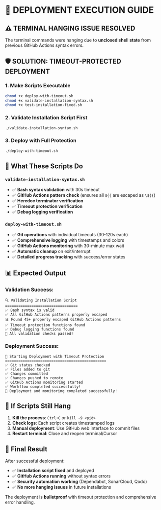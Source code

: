 # 🚀 DEPLOYMENT EXECUTION GUIDE

## ⚠️ TERMINAL HANGING ISSUE RESOLVED

The terminal commands were hanging due to **unclosed shell state** from previous GitHub Actions syntax errors.

## 🛡️ SOLUTION: TIMEOUT-PROTECTED DEPLOYMENT

### 1. **Make Scripts Executable**

```bash
chmod +x deploy-with-timeout.sh
chmod +x validate-installation-syntax.sh
chmod +x test-installation-fixed.sh
```

### 2. **Validate Installation Script First**

```bash
./validate-installation-syntax.sh
```

### 3. **Deploy with Full Protection**

```bash
./deploy-with-timeout.sh
```

## 🔧 **What These Scripts Do**

### `validate-installation-syntax.sh`

- ✅ **Bash syntax validation** with 30s timeout
- ✅ **GitHub Actions pattern check** (ensures all `${{` are escaped as `\${{`)
- ✅ **Heredoc terminator verification**
- ✅ **Timeout protection verification**
- ✅ **Debug logging verification**

### `deploy-with-timeout.sh`

- ✅ **Git operations** with individual timeouts (30-120s each)
- ✅ **Comprehensive logging** with timestamps and colors
- ✅ **GitHub Actions monitoring** with 30-minute max wait
- ✅ **Automatic cleanup** on exit/interrupt
- ✅ **Detailed progress tracking** with success/error states

## 📊 **Expected Output**

### Validation Success:

```
🔍 Validating Installation Script
=================================
✅ Bash syntax is valid
✅ All GitHub Actions patterns properly escaped
📊 Found 45+ properly escaped GitHub Actions patterns
✅ Timeout protection functions found
✅ Debug logging functions found
🎉 All validation checks passed!
```

### Deployment Success:

```
🚀 Starting Deployment with Timeout Protection
==============================================
✅ Git status checked
✅ Files added to git
✅ Changes committed
✅ Changes pushed to remote
✅ GitHub Actions monitoring started
✅ Workflow completed successfully!
🎉 Deployment and monitoring completed successfully!
```

## 🚨 **If Scripts Still Hang**

1. **Kill the process**: `Ctrl+C` or `kill -9 <pid>`
2. **Check logs**: Each script creates timestamped logs
3. **Manual deployment**: Use GitHub web interface to commit files
4. **Restart terminal**: Close and reopen terminal/Cursor

## 🎯 **Final Result**

After successful deployment:

- ✅ **Installation script fixed** and deployed
- ✅ **GitHub Actions running** without syntax errors
- ✅ **Security automation working** (Dependabot, SonarCloud, Qodo)
- ✅ **No more hanging issues** in future installations

The deployment is **bulletproof** with timeout protection and comprehensive error handling.
